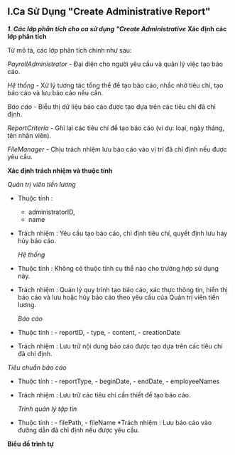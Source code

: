 ## I.Ca Sử Dụng "Create Administrative Report"
***1. Các lớp phân tích cho ca sử dụng "Create Administrative***
**Xác định các lớp phân tích**

Từ mô tả, các lớp phân tích chính như sau:

*PayrollAdministrator* - Đại diện cho người yêu cầu và quản lý việc tạo báo cáo.</p>
*Hệ thống* - Xử lý tương tác tổng thể để tạo báo cáo, nhắc nhở tiêu chí, tạo báo cáo và lưu báo cáo nếu cần.</p>
*Báo cáo* - Biểu thị dữ liệu báo cáo được tạo dựa trên các tiêu chí đã chỉ định.</p>
*ReportCriteria* - Ghi lại các tiêu chí để tạo báo cáo (ví dụ: loại, ngày tháng, tên nhân viên).</p>
*FileManager* - Chịu trách nhiệm lưu báo cáo vào vị trí đã chỉ định nếu được yêu cầu. </p>

**Xác định trách nhiệm và thuộc tính**

*Quản trị viên tiền lương*

* Thuộc tính :
  
     - administratorID,
     -  name
  
* Trách nhiệm :  Yêu cầu tạo báo cáo, chỉ định tiêu chí, quyết định lưu hay hủy báo cáo.</p>
*Hệ thống*

* Thuộc tính : Không có thuộc tính cụ thể nào cho trường hợp sử dụng này.</p>
* Trách nhiệm : Quản lý quy trình tạo báo cáo, xác thực thông tin, hiển thị báo cáo và lưu hoặc hủy báo cáo theo yêu cầu của Quản trị viên tiền lương.</p>
*Báo cáo*

* Thuộc tính : 
        - reportID, 
        - type, 
        - content,
        - creationDate
* Trách nhiệm : Lưu trữ nội dung báo cáo được tạo dựa trên các tiêu chí đã chỉ định.</p>

*Tiêu chuẩn báo cáo*

* Thuộc tính :
        - reportType,
        - beginDate,
        - endDate,
        -  employeeNames
  
* Trách nhiệm : Lưu trữ các tiêu chí cần thiết để tạo báo cáo.</p>
*Trình quản lý tập tin*

* Thuộc tính :
        - filePath,
        - fileName
*Trách nhiệm : Lưu báo cáo vào đường dẫn đã chỉ định nếu được yêu cầu.

**Biểu đồ trình tự**
